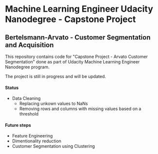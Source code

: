 # Machine Learning Engineer Udacity Nanodegree - Capstone Project
## Bertelsmann-Arvato - Customer Segmentation and Acquisition

This repository contains code for "Capstone Project - Arvato Customer Segmentation" done as part of Udacity Machine Learning Engineer Nanodegree program.

The project is still in progress and will be updated.

#### Status
* Data Cleaning
  * Replacing unkown values to NaNs
  * Removing rows and columns with missing values based on a threshold
#### Future steps
* Feature Engineering
* Dimentionality reduction
* Customer Segmentation using Clustering

